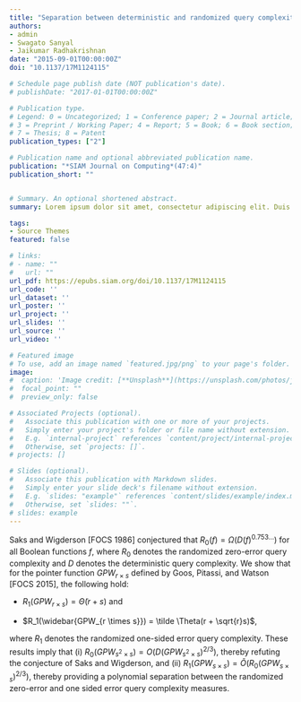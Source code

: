 ```yaml
---
title: "Separation between deterministic and randomized query complexity."
authors:
- admin
- Swagato Sanyal
- Jaikumar Radhakrishnan
date: "2015-09-01T00:00:00Z"
doi: "10.1137/17M1124115"

# Schedule page publish date (NOT publication's date).
# publishDate: "2017-01-01T00:00:00Z"

# Publication type.
# Legend: 0 = Uncategorized; 1 = Conference paper; 2 = Journal article;
# 3 = Preprint / Working Paper; 4 = Report; 5 = Book; 6 = Book section;
# 7 = Thesis; 8 = Patent
publication_types: ["2"]

# Publication name and optional abbreviated publication name.
publication: "*SIAM Journal on Computing*(47:4)"
publication_short: ""


# Summary. An optional shortened abstract.
summary: Lorem ipsum dolor sit amet, consectetur adipiscing elit. Duis posuere tellus ac convallis placerat. Proin tincidunt magna sed ex sollicitudin condimentum.

tags:
- Source Themes
featured: false

# links:
# - name: ""
#   url: ""
url_pdf: https://epubs.siam.org/doi/10.1137/17M1124115
url_code: ''
url_dataset: ''
url_poster: ''
url_project: ''
url_slides: ''
url_source: ''
url_video: ''

# Featured image
# To use, add an image named `featured.jpg/png` to your page's folder. 
image:
#  caption: 'Image credit: [**Unsplash**](https://unsplash.com/photos/jdD8gXaTZsc)'
#  focal_point: ""
#  preview_only: false

# Associated Projects (optional).
#   Associate this publication with one or more of your projects.
#   Simply enter your project's folder or file name without extension.
#   E.g. `internal-project` references `content/project/internal-project/index.md`.
#   Otherwise, set `projects: []`.
# projects: []

# Slides (optional).
#   Associate this publication with Markdown slides.
#   Simply enter your slide deck's filename without extension.
#   E.g. `slides: "example"` references `content/slides/example/index.md`.
#   Otherwise, set `slides: ""`.
# slides: example
---
```


Saks and Wigderson [FOCS 1986] conjectured that $R_0(f) = \Omega(D(f)^{0.753\ldots})$ for all Boolean functions $f$, where $R_0$ denotes the randomized zero-error query complexity and $D$ denotes the deterministic query complexity. We show that for the pointer function $GPW_{r \times s}$ defined by Goos, Pitassi, and Watson [FOCS 2015], the following hold:

* $R_1(GPW_{r \times s}) = \tilde \Theta(r + s)$ and 

* $R_1(\widebar{GPW_{r \times s}}) = \tilde \Theta(r + \sqrt{r}s)$, 

where $R_1$ denotes the randomized one-sided error query complexity. These results imply that (i) $R_0(GPW_{s^2 \times s}) = O(D(GPW_{s^2 \times s})^{2/3})$, thereby refuting the conjecture of Saks and Wigderson, and (ii) $R_1(GPW_{s \times s}) = \tilde O(R_0(GPW_{s \times s})^{2/3})$, thereby providing a polynomial separation between the randomized zero-error and one sided error query complexity measures.